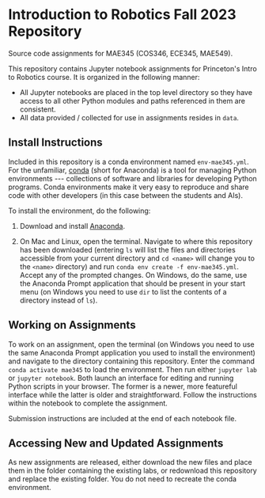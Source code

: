 # Introduction to Robotics Fall 2023 Repository

Source code assignments for MAE345 (COS346, ECE345, MAE549).

This repository contains Jupyter notebook assignments for Princeton's Intro to Robotics course. It is organized in the following manner:

- All Jupyter notebooks are placed in the top level directory so they have access to all other Python modules and paths referenced in them are consistent.
- All data provided / collected for use in assignments resides in `data`.

## Install Instructions 

Included in this repository is a conda environment named `env-mae345.yml`. For the unfamiliar, [conda](https://docs.conda.io/en/latest/) (short for Anaconda) is a tool for managing Python environments --- collections of software and libraries for developing Python programs. Conda environments make it very easy to reproduce and share code with other developers (in this case between the students and AIs).

To install the environment, do the following:

1. Download and install [Anaconda](https://www.anaconda.com/products/individual).

2. On Mac and Linux, open the terminal. Navigate to where this repository has been downloaded (entering `ls` will list the files and directories accessible from your current directory and `cd <name>` will change you to the `<name>` directory) and run `conda env create -f env-mae345.yml`. Accept any of the prompted changes. On Windows, do the same, use the Anaconda Prompt application that should be present in your start menu (on Windows you need to use `dir` to list the contents of a directory instead of `ls`).

## Working on Assignments

To work on an assignment, open the terminal (on Windows you need to use the same Anaconda Prompt application you used to install the environment) and navigate to the directory containing this repository. Enter the command `conda activate mae345` to load the environment. Then run either `jupyter lab` or `jupyter notebook`. Both launch an interface for editing and running Python scripts in your browser. The former is a newer, more featureful interface while the latter is older and straightforward. Follow the instructions within the notebook to complete the assignment.

Submission instructions are included at the end of each notebook file. 

## Accessing New and Updated Assignments

As new assignments are released, either download the new files and place them in the folder containing the existing labs, or redownload this repository and replace the existing folder. You do not need to recreate the conda environment.

